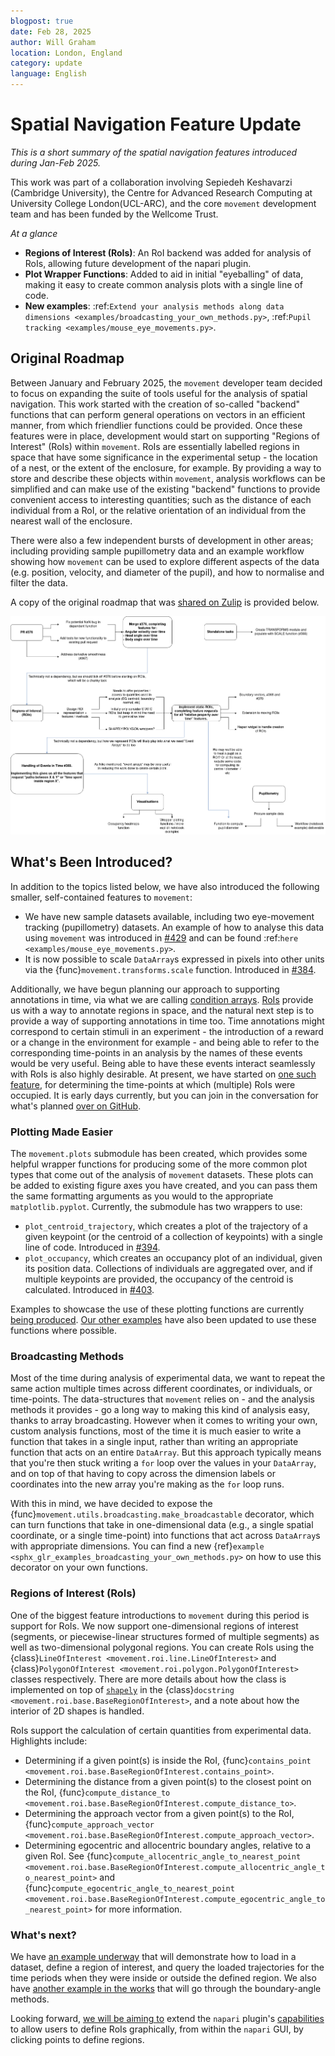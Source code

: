 ```yaml
---
blogpost: true
date: Feb 28, 2025
author: Will Graham
location: London, England
category: update
language: English
---
```


# Spatial Navigation Feature Update

_This is a short summary of the spatial navigation features introduced during Jan-Feb 2025._

This work was part of a collaboration involving Sepiedeh Keshavarzi (Cambridge University), the Centre for Advanced Research Computing at University College London(UCL-ARC), and the core `movement` development team and has been funded by the Wellcome Trust.

_At a glance_

- **Regions of Interest (RoIs)**: An RoI backend was added for analysis of RoIs, allowing future development of the napari plugin.
- **Plot Wrapper Functions**: Added to aid in initial "eyeballing" of data, making it easy to create common analysis plots with a single line of code.
- **New examples**: :ref:`Extend your analysis methods along data dimensions <examples/broadcasting_your_own_methods.py>`, :ref:`Pupil tracking <examples/mouse_eye_movements.py>`.

## Original Roadmap

Between January and February 2025, the `movement` developer team decided to focus on expanding the suite of tools useful for the analysis of spatial navigation.
This work started with the creation of so-called "backend" functions that can perform general operations on vectors in an efficient manner, from which friendlier functions could be provided.
Once these features were in place, development would start on supporting "Regions of Interest" (RoIs) within `movement`.
RoIs are essentially labelled regions in space that have some significance in the experimental setup - the location of a nest, or the extent of the enclosure, for example.
By providing a way to store and describe these objects within `movement`, analysis workflows can be simplified and can make use of the existing "backend" functions to provide convenient access to interesting quantities; such as the distance of each individual from a RoI, or the relative orientation of an individual from the nearest wall of the enclosure.

There were also a few independent bursts of development in other areas; including providing sample pupillometry data and an example workflow showing how `movement` can be used to explore different aspects of the data (e.g. position, velocity, and diameter of the pupil), and how to normalise and filter the data.

A copy of the original roadmap that was [shared on Zulip](movement-zulip:topic/Roadmap.3A.20Spatial.20Navigation/near/495022291) is provided below.

![Original feature roadmap for Jan-Feb.](../_static/blog_posts/roadmap-jan-feb-2025.png)

## What's Been Introduced?

In addition to the topics listed below, we have also introduced the following smaller, self-contained features to `movement`:

- We have new sample datasets available, including two eye-movement tracking (pupillometry) datasets. An example of how to analyse this data using `movement` was introduced in [#429](movement-github:pull/429) and can be found :ref:`here <examples/mouse_eye_movements.py>`.
- It is now possible to scale `DataArray`s expressed in pixels into other units via the {func}`movement.transforms.scale` function. Introduced in [#384](movement-github:pull/384).

Additionally, we have begun planning our approach to supporting annotations in time, via what we are calling [condition arrays](movement-github:issues/418).
[RoIs](#regions-of-interest-rois) provide us with a way to annotate regions in space, and the natural next step is to provide a way of supporting annotations in time too.
Time annotations might correspond to certain stimuli in an experiment - the introduction of a reward or a change in the environment for example - and being able to refer to the corresponding time-points in an analysis by the names of these events would be very useful.
Being able to have these events interact seamlessly with RoIs is also highly desirable.
At present, we have started on [one such feature](movement-github:pull/421), for determining the time-points at which (multiple) RoIs were occupied.
It is early days currently, but you can join in the conversation for what's planned [over on GitHub](movement-github:issues/418).

### Plotting Made Easier

The `movement.plots` submodule has been created, which provides some helpful wrapper functions for producing some of the more common plot types that come out of the analysis of `movement` datasets.
These plots can be added to existing figure axes you have created, and you can pass them the same formatting arguments as you would to the appropriate `matplotlib.pyplot`.
Currently, the submodule has two wrappers to use:

- `plot_centroid_trajectory`, which creates a plot of the trajectory of a given keypoint (or the centroid of a collection of keypoints) with a single line of code. Introduced in [#394](movement-github:pull/394).
- `plot_occupancy`, which creates an occupancy plot of an individual, given its position data. Collections of individuals are aggregated over, and if multiple keypoints are provided, the occupancy of the centroid is calculated. Introduced in [#403](movement-github:pull/403).

Examples to showcase the use of these plotting functions are currently [being produced](movement-github:issues/415).
[Our other examples](https://movement.neuroinformatics.dev/examples/index.html) have also been updated to use these functions where possible.

### Broadcasting Methods

Most of the time during analysis of experimental data, we want to repeat the same action multiple times across different coordinates, or individuals, or time-points.
The data-structures that `movement` relies on - and the analysis methods it provides - go a long way to making this kind of analysis easy, thanks to array broadcasting.
However when it comes to writing your own, custom analysis functions, most of the time it is much easier to write a function that takes in a single input, rather than writing an appropriate function that acts on an entire `DataArray`.
But this approach typically means that you're then stuck writing a `for` loop over the values in your `DataArray`, and on top of that having to copy across the dimension labels or coordinates into the new array you're making as the `for` loop runs.

With this in mind, we have decided to expose the {func}`movement.utils.broadcasting.make_broadcastable` decorator, which can turn functions that take in one-dimensional data (e.g., a single spatial coordinate, or a single time-point) into functions that act across `DataArray`s with appropriate dimensions.
You can find a new {ref}`example <sphx_glr_examples_broadcasting_your_own_methods.py>` on how to use this decorator on your own functions.

### Regions of Interest (RoIs)

One of the biggest feature introductions to `movement` during this period is support for RoIs.
We now support one-dimensional regions of interest (segments, or piecewise-linear structures formed of multiple segments) as well as two-dimensional polygonal regions.
You can create RoIs using the {class}`LineOfInterest <movement.roi.line.LineOfInterest>` and {class}`PolygonOfInterest <movement.roi.polygon.PolygonOfInterest>` classes respectively.
There are more details about how the class is implemented on top of [`shapely`](https://shapely.readthedocs.io/en/stable/) in the {class}`docstring <movement.roi.base.BaseRegionOfInterest>`, and a note about how the interior of 2D shapes is handled.

RoIs support the calculation of certain quantities from experimental data.
Highlights include:

- Determining if a given point(s) is inside the RoI, {func}`contains_point <movement.roi.base.BaseRegionOfInterest.contains_point>`.
- Determining the distance from a given point(s) to the closest point on the RoI, {func}`compute_distance_to <movement.roi.base.BaseRegionOfInterest.compute_distance_to>`.
- Determining the approach vector from a given point(s) to the RoI, {func}`compute_approach_vector <movement.roi.base.BaseRegionOfInterest.compute_approach_vector>`.
- Determining egocentric and allocentric boundary angles, relative to a given RoI. See {func}`compute_allocentric_angle_to_nearest_point <movement.roi.base.BaseRegionOfInterest.compute_allocentric_angle_to_nearest_point>` and {func}`compute_egocentric_angle_to_nearest_point <movement.roi.base.BaseRegionOfInterest.compute_egocentric_angle_to_nearest_point>` for more information.

### What's next?

We have [an example underway](movement-github:issues/415) that will demonstrate how to load in a dataset, define a region of interest, and query the loaded trajectories for the time periods when they were inside or outside the defined region.
We also have [another example in the works](movement-github:pull/440) that will go through the boundary-angle methods.

Looking forward, [we will be aiming to](movement-github:issues/378) extend the `napari` plugin's [capabilities](../user_guide/gui.md) to allow users to define RoIs graphically, from within the `napari` GUI, by clicking points to define regions.
